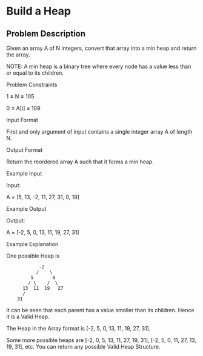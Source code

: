 # Build a Heap

## Problem Description

Given an array A of N integers, convert that array into a min heap and return the array.

NOTE: A min heap is a binary tree where every node has a value less than or equal to its children.



Problem Constraints

1 ≤ N ≤ 105

0 ≤ A[i] ≤ 109



Input Format

First and only argument of input contains a single integer array A of length N.



Output Format

Return the reordered array A such that it forms a min heap.



Example Input

Input:

A = [5, 13, -2, 11, 27, 31, 0, 19]


Example Output

Output:

A = [-2, 5, 0, 13, 11, 19, 27, 31]


Example Explanation

One possible Heap is

                -2
               /    \
             5       0
            / \    /  \
          13  11  19   27
          /
        31

It can be seen that each parent has a value smaller than its children. Hence it is a Valid Heap.

The Heap in the Array format is [-2, 5, 0, 13, 11, 19, 27, 31].

Some more possible heaps are  [-2, 0, 5, 13, 11, 27, 19, 31], [-2, 5, 0, 11, 27, 13, 19, 31], etc.
You can return any possible Valid Heap Structure.